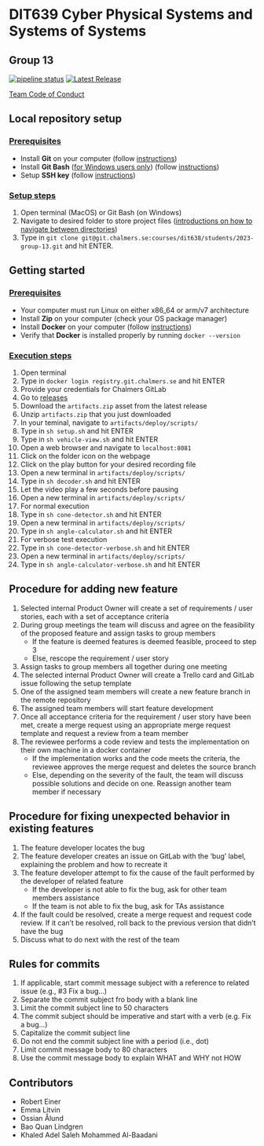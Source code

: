 # DIT639 Cyber Physical Systems and Systems of Systems
## Group 13

[![pipeline status](https://git.chalmers.se/courses/dit638/students/2023-group-13/badges/main/pipeline.svg)](https://git.chalmers.se/courses/dit638/students/2023-group-13/-/commits/main)
[![Latest Release](https://git.chalmers.se/courses/dit638/students/2023-group-13/-/badges/release.svg)](https://git.chalmers.se/courses/dit638/students/2023-group-13/-/releases)

[Team Code of Conduct](./code-of-conduct.md)

## Local repository setup
### <ins>Prerequisites</ins>
- Install **Git** on your computer (follow [instructions](https://www.atlassian.com/git/tutorials/install-git#linux))
- Install **Git Bash** (<ins>for Windows users only</ins>) (follow [instructions](https://www.atlassian.com/git/tutorials/git-bash#:~:text=How%20to%20install%20Git%20Bash,open%20to%20execute%20Git%20Bash))
- Setup **SSH key** (follow [instructions](https://blog.robertelder.org/what-is-ssh/))

### <ins>Setup steps</ins>
1. Open terminal (MacOS) or Git Bash (on Windows) 
2. Navigate to desired folder to store project files ([introductions on how to navigate between directories](https://ubuntu.com/tutorials/command-line-for-beginners#1-overview))
3. Type in `git clone git@git.chalmers.se:courses/dit638/students/2023-group-13.git` and hit ENTER.

## Getting started
### <ins>Prerequisites</ins>
- Your computer must run Linux on either x86_64 or arm/v7 architecture
- Install **Zip** on your computer (check your OS package manager)
- Install **Docker** on your computer (follow [instructions](https://docs.docker.com/engine/install/ubuntu/))
- Verify that **Docker** is installed properly by running `docker --version`

### <ins>Execution steps</ins>
1. Open terminal
2. Type in `docker login registry.git.chalmers.se` and hit ENTER
3. Provide your credentials for Chalmers GitLab
4. Go to [releases](https://git.chalmers.se/courses/dit638/students/2023-group-13/-/releases)
5. Download the `artifacts.zip` asset from the latest release
6. Unzip `artifacts.zip` that you just downloaded
7. In your teminal, navigate to `artifacts/deploy/scripts/`
8. Type in `sh setup.sh` and hit ENTER
9. Type in `sh vehicle-view.sh` and hit ENTER
10. Open a web browser and navigate to `localhost:8081`
11. Click on the folder icon on the webpage
12. Click on the play button for your desired recording file
13. Open a new terminal in `artifacts/deploy/scripts/`
14. Type in `sh decoder.sh` and hit ENTER
15. Let the video play a few seconds before pausing
16. Open a new terminal in `artifacts/deploy/scripts/`
17. For normal execution
   1. Type in `sh cone-detector.sh` and hit ENTER
   2. Open a new terminal in `artifacts/deploy/scripts/`
   3. Type in `sh angle-calculator.sh` and hit ENTER
18. For verbose test execution
   1. Type in `sh cone-detector-verbose.sh` and hit ENTER
   2. Open a new terminal in `artifacts/deploy/scripts/`
   3. Type in `sh angle-calculator-verbose.sh` and hit ENTER


## Procedure for adding new feature
1. Selected internal Product Owner will create a set of requirements / user stories, each with a set of acceptance criteria
2. During group meetings the team will discuss and agree on the feasibility of the proposed feature and assign tasks to group members
   - If the feature is deemed features is deemed feasible, proceed to step 3
   - Else, rescope the requirement / user story
3. Assign tasks to group members all together during one meeting
4. The selected internal Product Owner will create a Trello card and GitLab issue following the setup template
5. One of the assigned team members will create a new feature branch in the remote repository
6. The assigned team members will start feature development
7. Once all acceptance criteria for the requirement / user story have been met, create a merge request using an appropriate merge request template and request a review from a team member
8. The reviewee performs a code review and tests the implementation on their own machine in a docker container
   - If the implementation works and the code meets the criteria, the reviewee approves the merge request and deletes the source branch
   - Else, depending on the severity of the fault, the team will discuss possible solutions and decide on one. Reassign another team member if necessary

## Procedure for fixing unexpected behavior in existing features
1. The feature developer locates the bug 
2. The feature developer creates an issue on GitLab with the ‘bug’ label, explaining the problem and how to recreate it
3. The feature developer attempt to fix the cause of the fault performed by the developer of related feature
   - If the developer is not able to fix the bug, ask for other team members assistance
   - If the team is not able to fix the bug, ask for TAs assistance
4. If the fault could be resolved, create a merge request and request code review. If it can’t be resolved, roll back to the previous version that didn’t have the bug
5. Discuss what to do next with the rest of the team

## Rules for commits
1. If applicable, start commit message subject with a reference to related issue (e.g., #3 Fix a bug…)
2. Separate the commit subject fro body with a blank line
3. Limit the commit subject line to 50 characters
4. The commit subject should be imperative and start with a verb (e.g. Fix a bug…)
5. Capitalize the commit subject line
6. Do not end the commit subject line with a period (i.e., dot)
7. Limit commit message body to 80 characters
8. Use the commit message body to explain WHAT and WHY not HOW

## Contributors
- Robert Einer					
- Emma Litvin					
- Ossian Ålund			
- Bao Quan Lindgren						
- Khaled Adel Saleh Mohammed Al-Baadani
